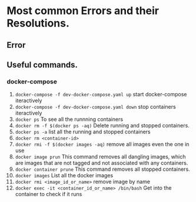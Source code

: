 # Most common Errors and their Resolutions.

## Error

## Useful commands.

### docker-compose
1. ```docker-compose -f dev-docker-compose.yaml up``` start docker-compose iteractively
2. ```docker-compose -f dev-docker-compose.yaml down``` stop containers iteractively
3. ```docker ps``` To see all the runnning containers
4. ```docker rm -f $(docker ps -aq)``` Delete running and stopped containers.
5. ```docker ps -a``` list all the running and stopped containers
5. ```docker rm <container-id>```
6. ```docker rmi -f $(docker images -aq)``` remove all images even the one in use
7. ```docker image prun``` This command removes all dangling images, which are images that are not tagged and not associated with any containers.
8. ```docker container prune``` This command removes all stopped containers.
9. ```docker images``` List all the docker images
10. ```docker rmi <image_id_or_name>``` remove image by name
11. ```docker exec -it <container_id_or_name> /bin/bash``` Get into the container to check if it runs
